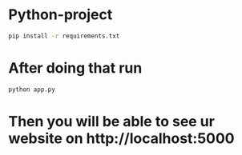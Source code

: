 # Python-project

```bash
pip install -r requirements.txt
```
# After doing that run 

```bash
python app.py
```
# Then you will be able to see ur website on http://localhost:5000
